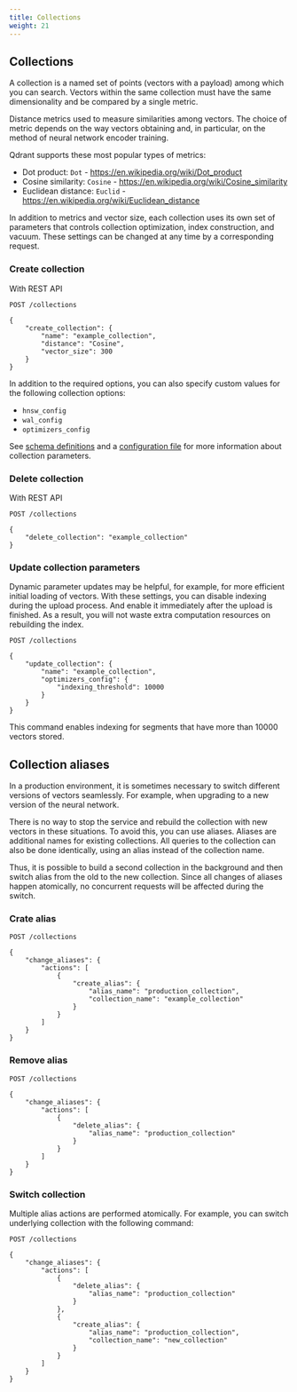 ```yaml
---
title: Collections
weight: 21
---
```


## Collections

A collection is a named set of points (vectors with a payload) among which you can search.
Vectors within the same collection must have the same dimensionality and be compared by a single metric.

Distance metrics used to measure similarities among vectors.
The choice of metric depends on the way vectors obtaining and, in particular, on the method of neural network encoder training.

Qdrant supports these most popular types of metrics:

* Dot product: `Dot` - https://en.wikipedia.org/wiki/Dot_product
* Cosine similarity: `Cosine`  - https://en.wikipedia.org/wiki/Cosine_similarity
* Euclidean distance: `Euclid` - https://en.wikipedia.org/wiki/Euclidean_distance

In addition to metrics and vector size, each collection uses its own set of parameters that controls collection optimization, index construction, and vacuum.
These settings can be changed at any time by a corresponding request.

### Create collection

With REST API

```
POST /collections

{
    "create_collection": {
        "name": "example_collection",
        "distance": "Cosine",
        "vector_size": 300
    }
}
```

In addition to the required options, you can also specify custom values for the following collection options:

- `hnsw_config`
- `wal_config`
- `optimizers_config`

See [schema definitions](https://qdrant.github.io/qdrant/redoc/index.html#operation/update_collections) and a [configuration file](https://github.com/qdrant/qdrant/blob/master/config/config.yaml) for more information about collection parameters. 


<!-- 
#### Python

```python
```
 -->

### Delete collection

With REST API

```
POST /collections

{
    "delete_collection": "example_collection"
}
```

<!-- 
#### Python

```python
```
 -->


### Update collection parameters

Dynamic parameter updates may be helpful, for example, for more efficient initial loading of vectors.
With these settings, you can disable indexing during the upload process.  And enable it immediately after the upload is finished.
As a result, you will not waste extra computation resources on rebuilding the index.

```
POST /collections

{
    "update_collection": {
        "name": "example_collection",
        "optimizers_config": {
            "indexing_threshold": 10000
        }
    } 
}
```

This command enables indexing for segments that have more than 10000 vectors stored.


<!-- 
#### Python

```python
```
 -->


## Collection aliases

In a production environment, it is sometimes necessary to switch different versions of vectors seamlessly.
For example, when upgrading to a new version of the neural network.

There is no way to stop the service and rebuild the collection with new vectors in these situations.
To avoid this, you can use aliases. 
Aliases are additional names for existing collections.
All queries to the collection can also be done identically, using an alias instead of the collection name.

Thus, it is possible to build a second collection in the background and then switch alias from the old to the new collection.
Since all changes of aliases happen atomically, no concurrent requests will be affected during the switch.

### Crate alias

```
POST /collections

{
    "change_aliases": {
        "actions": [
            {
                "create_alias": {
                    "alias_name": "production_collection",
                    "collection_name": "example_collection"
                }
            }
        ]
    }
}
```

<!-- 
#### Python

```python
```
 -->


### Remove alias

```
POST /collections

{
    "change_aliases": {
        "actions": [
            {
                "delete_alias": {
                    "alias_name": "production_collection"
                }
            }
        ]
    }
}
```

<!-- 
#### Python

```python
```
 -->

### Switch collection

Multiple alias actions are performed atomically.
For example, you can switch underlying collection with the following command:


```
POST /collections

{
    "change_aliases": {
        "actions": [
            {
                "delete_alias": {
                    "alias_name": "production_collection"
                }
            },
            {
                "create_alias": {
                    "alias_name": "production_collection",
                    "collection_name": "new_collection"
                }
            }
        ]
    }
}
```